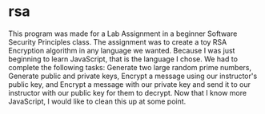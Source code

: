 # rsa

This program was made for a Lab Assignment in a beginner Software Security Principles class.
The assignment was to create a toy RSA Encryption algorithm in any language we wanted. 
Because I was just beginning to learn JavaScript, that is the language I chose.
We had to complete the following tasks: 
  Generate two large random prime numbers,
  Generate public and private keys,
  Encrypt a message using our instructor's public key, and
  Encrypt a message with our private key and send it to our instructor with our public key for them to decrypt.
Now that I know more JavaScript, I would like to clean this up at some point. 
